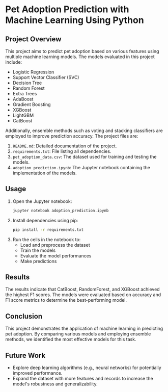 # Pet Adoption Prediction with Machine Learning Using Python

## Project Overview

This project aims to predict pet adoption based on various features using multiple machine learning models. The models evaluated in this project include:
- Logistic Regression
- Support Vector Classifier (SVC)
- Decision Tree
- Random Forest
- Extra Trees
- AdaBoost
- Gradient Boosting
- XGBoost
- LightGBM
- CatBoost

Additionally, ensemble methods such as voting and stacking classifiers are employed to improve prediction accuracy. The project files are:

1. `README.md`: Detailed documentation of the project.
2. `requirements.txt`: File listing all dependencies.
3. `pet_adoption_data.csv`: The dataset used for training and testing the models.
4. `adoption_prediction.ipynb`: The Jupyter notebook containing the implementation of the models.

## Usage

1. Open the Jupyter notebook:
    ```bash
    jupyter notebook adoption_prediction.ipynb
    ```
2. Install dependencies using pip:
    ```bash
    pip install -r requirements.txt
    ```
3. Run the cells in the notebook to:
    - Load and preprocess the dataset
    - Train the models
    - Evaluate the model performances
    - Make predictions

## Results

The results indicate that CatBoost, RandomForest, and XGBoost achieved the highest F1 scores. The models were evaluated based on accuracy and F1 score metrics to determine the best-performing model.

## Conclusion

This project demonstrates the application of machine learning in predicting pet adoption. By comparing various models and employing ensemble methods, we identified the most effective models for this task.

## Future Work

- Explore deep learning algorithms (e.g., neural networks) for potentially improved performance.
- Expand the dataset with more features and records to increase the model's robustness and generalizability.